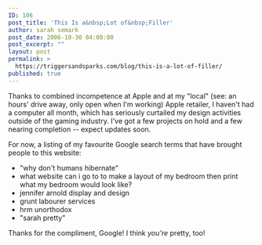 ```yaml
---
ID: 106
post_title: 'This Is a&nbsp;Lot of&nbsp;Filler'
author: sarah semark
post_date: 2006-10-30 04:00:00
post_excerpt: ""
layout: post
permalink: >
  https://triggersandsparks.com/blog/this-is-a-lot-of-filler/
published: true
---
```

<p>Thanks to combined incompetence at Apple and at my "local" (see: an hours' drive away, only open when I'm working) Apple retailer, I haven't had a computer all month, which has seriously curtailed my design activities outside of the gaming industry. I've got a few projects on hold and a few nearing completion -- expect updates soon.

</p><p>For now, a listing of my favourite Google search terms that have brought people to this website:
<ul>
<li>"why don't humans hibernate"</li>
<li>what website can i go to to make a layout of my bedroom then print what my bedroom would look like?</li>
<li>jennifer arnold display and design</li>

<li>grunt labourer services</li>
<li>hrm unorthodox</li>
<li>"sarah pretty"</li>
</ul>
Thanks for the compliment, Google! I think <em>you're</em> pretty, too!

</p>
